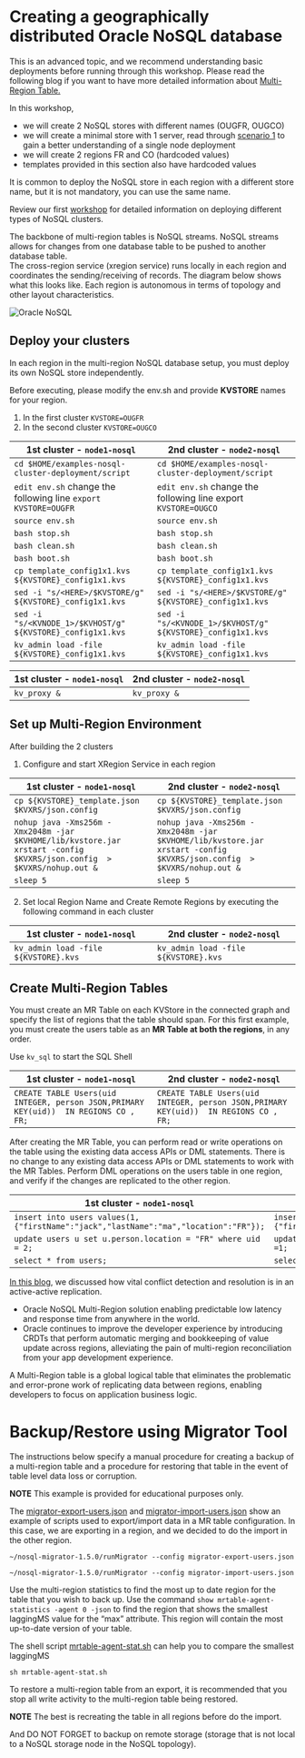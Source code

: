 # Creating a geographically distributed Oracle NoSQL database 

This is an advanced topic, and we recommend understanding basic deployments before running through this workshop.  Please read the following blog if you 
want to have more detailed information about [Multi-Region Table.](https://blogs.oracle.com/nosql/oracle-nosql-database-multi-region-table-part1-v2)

In this workshop, 
* we will create 2 NoSQL stores with different names (OUGFR, OUGCO) 
* we will create a minimal store with 1 server, read through [scenario 1](./scenario-1.md) to gain a better understanding of a single node deployment
* we will create 2 regions FR and CO (hardcoded values)
* templates provided in this section also have hardcoded values

It is common to deploy the NoSQL store in each region with a different store name, but it is not mandatory, you can use the same name.

Review our first [workshop](./README.md) for detailed information on deploying different types of NoSQL clusters.

The backbone of multi-region tables is NoSQL streams.  NoSQL streams allows for changes from one database table to be pushed to another database table.  
The cross-region service (xregion service) runs locally in each region and coordinates the sending/receiving of records.  The diagram below shows what 
this looks like.  Each region is autonomous in terms of topology and other layout characteristics.        

 ![Oracle NoSQL](./MRTABLE.jpg)

## Deploy your clusters

In each region in the multi-region NoSQL database setup, you must deploy its own NoSQL store independently.

Before executing, please modify the env.sh and provide **KVSTORE** names for your region. 
1. In the first cluster `KVSTORE=OUGFR`
2. In the second cluster `KVSTORE=OUGCO`

1st cluster - `node1-nosql` | 2nd cluster - `node2-nosql`
---|---|
`cd $HOME/examples-nosql-cluster-deployment/script`|`cd $HOME/examples-nosql-cluster-deployment/script`|
`edit env.sh` change the following line `export KVSTORE=OUGFR` | `edit env.sh` change the following line export `KVSTORE=OUGCO` |
`source env.sh`|`source env.sh`|
`bash stop.sh`|`bash stop.sh`|
`bash clean.sh`|`bash clean.sh`|
`bash boot.sh`|`bash boot.sh`|
`cp template_config1x1.kvs ${KVSTORE}_config1x1.kvs` |`cp template_config1x1.kvs ${KVSTORE}_config1x1.kvs` |
`sed -i "s/<HERE>/$KVSTORE/g" ${KVSTORE}_config1x1.kvs` | `sed -i "s/<HERE>/$KVSTORE/g" ${KVSTORE}_config1x1.kvs` |
`sed -i "s/<KVNODE_1>/$KVHOST/g" ${KVSTORE}_config1x1.kvs` | `sed -i "s/<KVNODE_1>/$KVHOST/g" ${KVSTORE}_config1x1.kvs` |
`kv_admin load -file ${KVSTORE}_config1x1.kvs`|`kv_admin load -file ${KVSTORE}_config1x1.kvs` |

1st cluster - `node1-nosql` | 2nd cluster - `node2-nosql`
---|---|
`kv_proxy &`|`kv_proxy &`|




## Set up Multi-Region Environment

After building the 2 clusters

1. Configure and start XRegion Service in each region

1st cluster - `node1-nosql` | 2nd cluster - `node2-nosql`
---|---|
`cp ${KVSTORE}_template.json $KVXRS/json.config`|`cp ${KVSTORE}_template.json $KVXRS/json.config`
`nohup java -Xms256m -Xmx2048m -jar $KVHOME/lib/kvstore.jar xrstart -config $KVXRS/json.config  > $KVXRS/nohup.out &` | `nohup java -Xms256m -Xmx2048m -jar $KVHOME/lib/kvstore.jar xrstart -config $KVXRS/json.config  > $KVXRS/nohup.out &` |
`sleep 5`|`sleep 5`

2. Set local Region Name and Create Remote Regions by executing the following command in each cluster

1st cluster - `node1-nosql` | 2nd cluster - `node2-nosql`
---|---|
`kv_admin load -file ${KVSTORE}.kvs`| `kv_admin load -file ${KVSTORE}.kvs`|



## Create Multi-Region Tables

You must create an MR Table on each KVStore in the connected graph and specify the list of regions that the table should span. For this first example, you must create the users table as an **MR Table at both the regions**, in any order. 

Use `kv_sql` to start the SQL Shell

1st cluster - `node1-nosql` | 2nd cluster - `node2-nosql`
---|---|
`CREATE TABLE Users(uid INTEGER, person JSON,PRIMARY KEY(uid))  IN REGIONS CO , FR;`|`CREATE TABLE Users(uid INTEGER, person JSON,PRIMARY KEY(uid))  IN REGIONS CO , FR;`|


After creating the MR Table, you can perform read or write operations on the table using the existing data access APIs or DML statements. There is no change to any existing
data access APIs or DML statements to work with the MR Tables. Perform DML operations on the users table in one region, and verify if the changes are replicated to the
other region. 

1st cluster - `node1-nosql` | 2nd cluster - `node2-nosql`
---|---|
`insert into users values(1,{"firstName":"jack","lastName":"ma","location":"FR"});`|`insert into users values(2, {"firstName":"foo","lastName":"bar","location":null});`|
`update users u set u.person.location = "FR" where uid = 2;`|`update users u set u.person.location= "CO" where uid =1;`
`select * from users;`|`select * from users;`|


[In this blog](https://blogs.oracle.com/nosql/nosql-crdt), we discussed how vital conflict detection and resolution is in an active-active replication.
-    Oracle NoSQL Multi-Region solution enabling predictable low latency and response time from anywhere in the world.
-    Oracle continues to improve the developer experience by introducing CRDTs that perform automatic merging and bookkeeping of value update across regions, alleviating the pain of multi-region reconciliation from your app development experience.

A Multi-Region table is a global logical table that eliminates the problematic and error-prone work of replicating data between regions, enabling developers to focus on application business logic.


# Backup/Restore using Migrator Tool
The instructions below specify a manual procedure for creating a backup of a multi-region table and a procedure for restoring that table in the event of table level data loss or corruption. 

**NOTE** This example is provided for educational purposes only.

The [migrator-export-users.json](./script/migrator-export-users.json) and [migrator-import-users.json](./script/migrator-import-users.json) show an example of scripts used to export/import data in a MR table configuration. In this case, we are exporting in a region, and we decided to do the import in the other region.

````
~/nosql-migrator-1.5.0/runMigrator --config migrator-export-users.json
````
````
~/nosql-migrator-1.5.0/runMigrator --config migrator-import-users.json
````
Use the multi-region statistics to find the most up to date region for the table that you wish to back up. Use the command `show mrtable-agent-statistics -agent 0 -json` to find the region that shows the smallest laggingMS value for the “max” attribute.  This region will contain the most up-to-date version of your table.

The shell script [mrtable-agent-stat.sh](./script/mrtable-agent-stat.sh) can  help you to compare the smallest laggingMS
````
sh mrtable-agent-stat.sh
````
To restore a multi-region table from an export, it is recommended that you stop all write activity to the multi-region table being restored.

**NOTE** The best is recreating the table in all regions before do the import.

And DO NOT FORGET to backup on remote storage (storage that is not local to a NoSQL storage node in the NoSQL topology).

